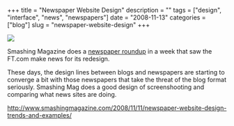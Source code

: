 +++
title = "Newspaper Website Design"
description = ""
tags = ["design", "interface", "news", "newspapers"]
date = "2008-11-13"
categories = ["blog"]
slug = "newspaper-website-design"
+++



  <div class="notebook-screenshot"><a href="http://www.smashingmagazine.com/2008/11/11/newspaper-website-design-trends-and-examples/"><img src="//konigi.com/media/notebook/smashingmag-newspapers.jpg" class="notebook-image" /></a></div><p>Smashing Magazine does a <a href="http://www.smashingmagazine.com/2008/11/11/newspaper-website-design-trends-and-examples/">newspaper roundup</a> in a week that saw the FT.com make news for its redesign. </p>
<p>These days, the design lines between blogs and newspapers are starting to converge a bit with those newspapers that take the threat of the blog format seriously. Smashing Mag does a good design of screenshooting and comparing what news sites are doing. </p>
    
  <a href="http://www.smashingmagazine.com/2008/11/11/newspaper-website-design-trends-and-examples/">http://www.smashingmagazine.com/2008/11/11/newspaper-website-design-trends-and-examples/</a>
